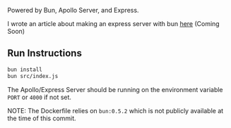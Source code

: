 Powered by Bun, Apollo Server, and Express.

I wrote an article about making an express server with bun [here](https://groff.dev/bun-apollo-express/) (Coming Soon)

## Run Instructions
```bash
bun install
bun src/index.js
```

The Apollo/Express Server should be running on the environment variable `PORT` or `4000` if not set.

NOTE: The Dockerfile relies on `bun:0.5.2` which is not publicly available at the time of this commit.